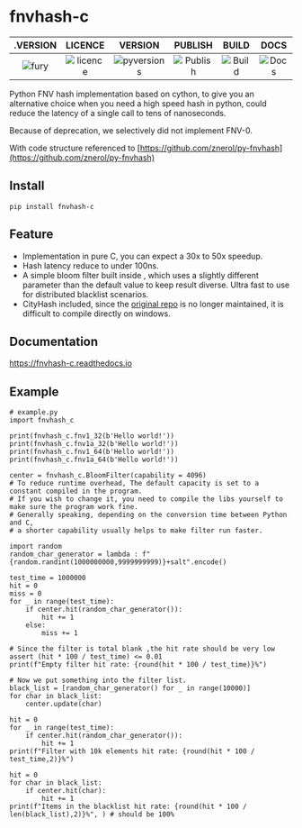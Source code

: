 # fnvhash-c

.VERSION | LICENCE | VERSION | PUBLISH | BUILD | DOCS 
:-------------------------:|:-------------------------:|:-------------------------:|:-------------------------:|:-------------------------:|:-------------------------:
![fury](https://img.shields.io/pypi/v/fnvhash-c.svg) | ![licence](https://img.shields.io/github/license/GoodManWEN/py-fnvhash-c) | ![pyversions](https://img.shields.io/pypi/pyversions/fnvhash-c.svg) | ![Publish](https://github.com/GoodManWEN/py-fnvhash-c/workflows/Publish/badge.svg) | ![Build](https://github.com/GoodManWEN/py-fnvhash-c/workflows/Build/badge.svg) | ![Docs](https://readthedocs.org/projects/fnvhash-c/badge/?version=latest)

Python FNV hash implementation based on cython, to give you an alternative choice when you need a high speed hash in python, could reduce the latency of a single call to tens of nanoseconds.

Because of deprecation, we selectively did not implement FNV-0. 

With code structure referenced to [https://github.com/znerol/py-fnvhash](https://github.com/znerol/py-fnvhash)

## Install

    pip install fnvhash-c

## Feature
- Implementation in pure C, you can expect a 30x to 50x speedup.
- Hash latency reduce to under 100ns.
- A simple bloom filter built inside , which uses a slightly different parameter than the default value to keep result diverse. Ultra fast to use for distributed blacklist scenarios.
- CityHash included, since the [original repo](https://github.com/escherba/python-cityhash) is no longer maintained, it is difficult to compile directly on windows.

## Documentation
https://fnvhash-c.readthedocs.io

## Example

```Python3
# example.py
import fnvhash_c

print(fnvhash_c.fnv1_32(b'Hello world!'))
print(fnvhash_c.fnv1a_32(b'Hello world!'))
print(fnvhash_c.fnv1_64(b'Hello world!'))
print(fnvhash_c.fnv1a_64(b'Hello world!'))

center = fnvhash_c.BloomFilter(capability = 4096) 
# To reduce runtime overhead, The default capacity is set to a constant compiled in the program.
# If you wish to change it, you need to compile the libs yourself to make sure the program work fine.
# Generally speaking, depending on the conversion time between Python and C, 
# a shorter capability usually helps to make filter run faster.

import random
random_char_generator = lambda : f"{random.randint(1000000000,9999999999)}+salt".encode()

test_time = 1000000
hit = 0
miss = 0
for _ in range(test_time):
    if center.hit(random_char_generator()):
        hit += 1
    else:
        miss += 1

# Since the filter is total blank ,the hit rate should be very low
assert (hit * 100 / test_time) <= 0.01
print(f"Empty filter hit rate: {round(hit * 100 / test_time)}%")

# Now we put something into the filter list.
black_list = [random_char_generator() for _ in range(10000)]
for char in black_list:
    center.update(char)
    
hit = 0
for _ in range(test_time):
    if center.hit(random_char_generator()):
        hit += 1
print(f"Filter with 10k elements hit rate: {round(hit * 100 / test_time,2)}%")

hit = 0
for char in black_list:
    if center.hit(char):
        hit += 1
print(f"Items in the blacklist hit rate: {round(hit * 100 / len(black_list),2)}%", ) # should be 100%
```
